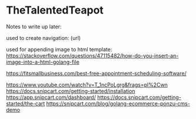 # TheTalentedTeapot

Notes to write up later:

used to create navigation:
(url)

used for appending image to html template:
https://stackoverflow.com/questions/47115482/how-do-you-insert-an-image-into-a-html-golang-file

https://fitsmallbusiness.com/best-free-appointment-scheduling-software/ 


https://www.youtube.com/watch?v=T_1ncPoLgrg&frags=pl%2Cwn
https://docs.snipcart.com/getting-started/installation
https://app.snipcart.com/dashboard/
https://docs.snipcart.com/getting-started/the-cart
https://snipcart.com/blog/golang-ecommerce-ponzu-cms-demo
